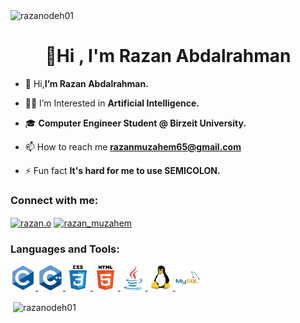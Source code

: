 <img align="center" width="700" height="400" src="https://i.pinimg.com/750x/3c/70/9b/3c709b36e922d169cb3282087755d055.jpg"  alt="razanodeh01" /></p>
<h1 align="center">👋Hi , I'm Razan Abdalrahman</h1>

- 👋 Hi,**I’m Razan Abdalrahman.**

- 👨‍💻 I’m Interested in **Artificial Intelligence.**

- 🎓 **Computer Engineer Student @ Birzeit University.**

- 📫 How to reach me **razanmuzahem65@gmail.com**

- ⚡ Fun fact **It's hard for me to use SEMICOLON.**


<h3 align="left">Connect with me:</h3>
<p align="left">
<a href="https://codeforces.com/profile/razan.o" target="blank"><img align="center" src="https://raw.githubusercontent.com/rahuldkjain/github-profile-readme-generator/master/src/images/icons/Social/codeforces.svg" alt="razan.o" height="30" width="40" /></a>
<a href="https://www.leetcode.com/razan_muzahem" target="blank"><img align="center" src="https://raw.githubusercontent.com/rahuldkjain/github-profile-readme-generator/master/src/images/icons/Social/leet-code.svg" alt="razan_muzahem" height="30" width="40" /></a>
</p>

<h3 align="left">Languages and Tools:</h3>
<p align="left"> <a href="https://www.cprogramming.com/" target="_blank" rel="noreferrer"> <img src="https://raw.githubusercontent.com/devicons/devicon/master/icons/c/c-original.svg" alt="c" width="40" height="40"/> </a> <a href="https://www.w3schools.com/cpp/" target="_blank" rel="noreferrer"> <img src="https://raw.githubusercontent.com/devicons/devicon/master/icons/cplusplus/cplusplus-original.svg" alt="cplusplus" width="40" height="40"/> </a> <a href="https://www.w3schools.com/css/" target="_blank" rel="noreferrer"> <img src="https://raw.githubusercontent.com/devicons/devicon/master/icons/css3/css3-original-wordmark.svg" alt="css3" width="40" height="40"/> </a> <a href="https://www.w3.org/html/" target="_blank" rel="noreferrer"> <img src="https://raw.githubusercontent.com/devicons/devicon/master/icons/html5/html5-original-wordmark.svg" alt="html5" width="40" height="40"/> </a> <a href="https://www.java.com" target="_blank" rel="noreferrer"> <img src="https://raw.githubusercontent.com/devicons/devicon/master/icons/java/java-original.svg" alt="java" width="40" height="40"/> </a> <a href="https://www.linux.org/" target="_blank" rel="noreferrer"> <img src="https://raw.githubusercontent.com/devicons/devicon/master/icons/linux/linux-original.svg" alt="linux" width="40" height="40"/> </a> <a href="https://www.mysql.com/" target="_blank" rel="noreferrer"> <img src="https://raw.githubusercontent.com/devicons/devicon/master/icons/mysql/mysql-original-wordmark.svg" alt="mysql" width="40" height="40"/> </a> </p>

<p>&nbsp;<img align="center" src="https://github-readme-stats.vercel.app/api?username=razanodeh01&show_icons=true&locale=en" alt="razanodeh01" /></p>




